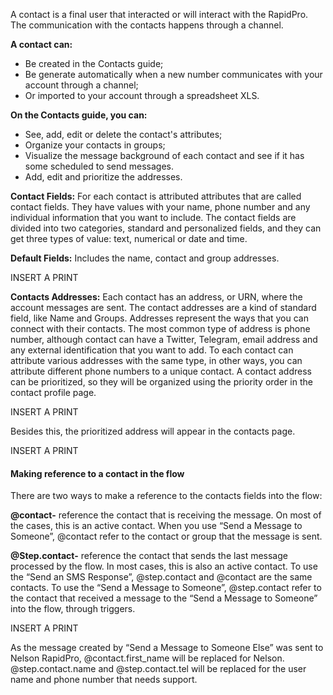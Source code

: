 A contact is a final user that interacted or will interact with the RapidPro. The communication with the contacts happens through a channel. 

**A contact can:**

- Be created in the Contacts guide;
- Be generate automatically when a new number communicates with your account through a channel;
- Or imported to your account through a spreadsheet XLS.

**On the Contacts guide, you can:**

- See, add, edit or delete the contact's attributes;
- Organize your contacts in groups;
- Visualize the message background of each contact and see if it has some scheduled to send messages.
- Add, edit and prioritize the addresses.

**Contact Fields:** For each contact is attributed attributes that are called contact fields. They have values with your name, phone number and any individual information that you want to include. The contact fields are divided into two categories, standard and personalized fields, and they can get three types of value: text, numerical or date and time.

**Default Fields:** Includes the name, contact and group addresses.

INSERT A PRINT

**Contacts Addresses:** Each contact has an address, or URN, where the account messages are sent. The contact addresses are a kind of standard field, like Name and Groups.  Addresses represent the ways that you can connect with their contacts. The most common type of address is phone number, although contact can have a Twitter, Telegram, email address and any external identification that you want to add. To each contact can attribute various addresses with the same type, in other ways, you can attribute different phone numbers to a unique contact. A contact address can be prioritized, so they will be organized using the priority order in the contact profile page.

INSERT A PRINT

Besides this, the prioritized address will appear in the contacts page.

INSERT A PRINT

#### Making reference to a contact in the flow ####

There are two ways to make a reference to the contacts fields into the flow: 

**@contact-** reference the contact that is receiving the message. On most of the cases, this is an active contact. When you use “Send a Message to Someone”, @contact refer to the contact or group that the message is sent. 

**@Step.contact-** reference the contact that sends the last message processed by the flow. In most cases, this is also an active contact. To use the “Send an SMS Response”, @step.contact and @contact are the same contacts. To use the  “Send a Message to Someone”, @step.contact refer to the contact that received a message to the “Send a Message to Someone” into the flow, through triggers.

INSERT A PRINT

As the message created by “Send a Message to Someone Else” was sent to Nelson RapidPro, @contact.first_name will be replaced for Nelson. @step.contact.name and @step.contact.tel will be replaced for the user name and phone number that needs support.
